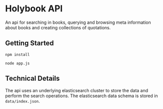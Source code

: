 # Holybook API

An api for searching in books, querying and browsing meta information about books and creating collections of quotations.

## Getting Started

`npm install`

`node app.js`

## Technical Details

The api uses an underlying elasticsearch cluster to store the data and perform the search operations. The elasticsearch
data schema is stored in `data/index.json`.

